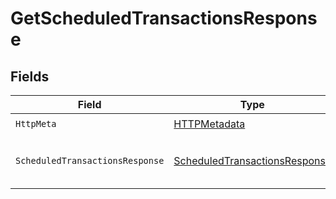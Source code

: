 # GetScheduledTransactionsResponse


## Fields

| Field                                                                                     | Type                                                                                      | Required                                                                                  | Description                                                                               |
| ----------------------------------------------------------------------------------------- | ----------------------------------------------------------------------------------------- | ----------------------------------------------------------------------------------------- | ----------------------------------------------------------------------------------------- |
| `HttpMeta`                                                                                | [HTTPMetadata](../../Models/Components/HTTPMetadata.md)                                   | :heavy_check_mark:                                                                        | N/A                                                                                       |
| `ScheduledTransactionsResponse`                                                           | [ScheduledTransactionsResponse](../../Models/Components/ScheduledTransactionsResponse.md) | :heavy_minus_sign:                                                                        | The list of requested scheduled transactions                                              |